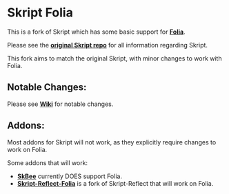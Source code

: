 # Skript Folia
This is a fork of Skript which has some basic support for [**Folia**](https://papermc.io/software/folia).  

Please see the [**original Skript repo**](https://github.com/SkriptLang/Skript) for all information regarding Skript.

This fork aims to match the original Skript, with minor changes to work with Folia.

## Notable Changes:
Please see [**Wiki**](https://github.com/ShaneBeee/SkriptFolia/wiki) for notable changes.

## Addons:
Most addons for Skript will not work, as they explicitly require changes to work on Folia.  

Some addons that will work:
- [**SkBee**](https://github.com/ShaneBeee/SkBee) currently DOES support Folia.
- [**Skript-Reflect-Folia**](https://github.com/ShaneBeee/skript-reflect-folia) is a fork of Skript-Reflect that will work on Folia.

